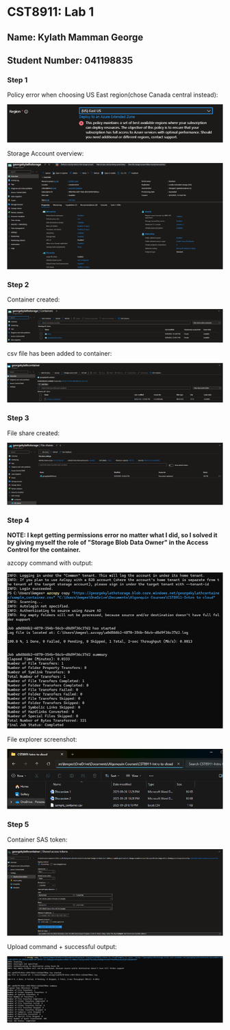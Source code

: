 # CST8911: Lab 1

## Name: Kylath Mamman George

## Student Number: 041198835

### Step 1

Policy error when choosing US East region(chose Canada central instead):

![Policy Error](image.png)

Storage Account overview:

![Storage account overview](image-1.png)

### Step 2

Container created:

![container created](image-3.png)

csv file has been added to container:

![csv file added to container](image-2.png)

### Step 3

File share created:

![File share created](image-4.png)

### Step 4

**NOTE: I kept getting permissions error no matter what I did, so I solved it by giving myself the role of "Storage Blob Data Owner" in the Access Control for the container.**

azcopy command with output:

![azcopy command](image-5.png)

File explorer screenshot:

![File explorer](image-6.png)

### Step 5

Container SAS token:

![container SAS token](image-10.png)

Upload command + successful output:

![upload plus successful output](image-11.png)

